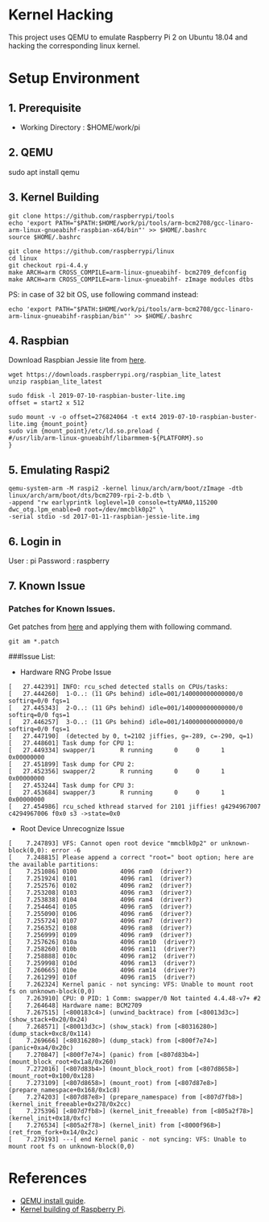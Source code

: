 # Kernel Hacking

This project uses QEMU to emulate Raspberry Pi 2 on Ubuntu 18.04 and hacking the corresponding linux kernel.

# Setup Environment
## 1. Prerequisite
- Working Directory : $HOME/work/pi

## 2. QEMU
sudo apt install qemu

## 3. Kernel Building
```
git clone https://github.com/raspberrypi/tools
echo 'export PATH="$PATH:$HOME/work/pi/tools/arm-bcm2708/gcc-linaro-arm-linux-gnueabihf-raspbian-x64/bin"' >> $HOME/.bashrc
source $HOME/.bashrc

git clone https://github.com/raspberrypi/linux
cd linux
git checkout rpi-4.4.y
make ARCH=arm CROSS_COMPILE=arm-linux-gnueabihf- bcm2709_defconfig
make ARCH=arm CROSS_COMPILE=arm-linux-gnueabihf- zImage modules dtbs
```
PS: in case of 32 bit OS, use following command instead:
```
echo 'export PATH="$PATH:$HOME/work/pi/tools/arm-bcm2708/gcc-linaro-arm-linux-gnueabihf-raspbian/bin"' >> $HOME/.bashrc
```

## 4. Raspbian
Download Raspbian Jessie lite from [here](https://www.raspberrypi.org/downloads/raspbian/).
```
wget https://downloads.raspberrypi.org/raspbian_lite_latest
unzip raspbian_lite_latest

sudo fdisk -l 2019-07-10-raspbian-buster-lite.img
offset = start2 x 512

sudo mount -v -o offset=276824064 -t ext4 2019-07-10-raspbian-buster-lite.img {mount_point}
sudo vim {mount_point}/etc/ld.so.preload {
#/usr/lib/arm-linux-gnueabihf/libarmmem-${PLATFORM}.so
}
```

## 5. Emulating Raspi2
```
qemu-system-arm -M raspi2 -kernel linux/arch/arm/boot/zImage -dtb linux/arch/arm/boot/dts/bcm2709-rpi-2-b.dtb \
-append "rw earlyprintk loglevel=10 console=ttyAMA0,115200 dwc_otg.lpm_enable=0 root=/dev/mmcblk0p2" \
-serial stdio -sd 2017-01-11-raspbian-jessie-lite.img
```

## 6. Login in
User : pi
Password : raspberry

## 7. Known Issue

### Patches for Known Issues.
Get patches from [here](https://github.com/craftsfish/kernelhacking/tree/master/patch) and applying them with following command.
```
git am *.patch
```

###Issue List:

- Hardware RNG Probe Issue
```
[   27.442391] INFO: rcu_sched detected stalls on CPUs/tasks:
[   27.444260] 	1-O..: (11 GPs behind) idle=001/140000000000000/0 softirq=0/0 fqs=1 
[   27.445343] 	2-O..: (11 GPs behind) idle=001/140000000000000/0 softirq=0/0 fqs=1 
[   27.446257] 	3-O..: (11 GPs behind) idle=001/140000000000000/0 softirq=0/0 fqs=1 
[   27.447190] 	(detected by 0, t=2102 jiffies, g=-289, c=-290, q=1)
[   27.448601] Task dump for CPU 1:
[   27.449334] swapper/1       R running      0     0      1 0x00000000
[   27.451899] Task dump for CPU 2:
[   27.452356] swapper/2       R running      0     0      1 0x00000000
[   27.453244] Task dump for CPU 3:
[   27.453684] swapper/3       R running      0     0      1 0x00000000
[   27.454986] rcu_sched kthread starved for 2101 jiffies! g4294967007 c4294967006 f0x0 s3 ->state=0x0
```

- Root Device Unrecognize Issue
```
[    7.247893] VFS: Cannot open root device "mmcblk0p2" or unknown-block(0,0): error -6
[    7.248815] Please append a correct "root=" boot option; here are the available partitions:
[    7.251086] 0100            4096 ram0  (driver?)
[    7.251924] 0101            4096 ram1  (driver?)
[    7.252576] 0102            4096 ram2  (driver?)
[    7.253208] 0103            4096 ram3  (driver?)
[    7.253838] 0104            4096 ram4  (driver?)
[    7.254464] 0105            4096 ram5  (driver?)
[    7.255090] 0106            4096 ram6  (driver?)
[    7.255724] 0107            4096 ram7  (driver?)
[    7.256352] 0108            4096 ram8  (driver?)
[    7.256999] 0109            4096 ram9  (driver?)
[    7.257626] 010a            4096 ram10  (driver?)
[    7.258260] 010b            4096 ram11  (driver?)
[    7.258888] 010c            4096 ram12  (driver?)
[    7.259998] 010d            4096 ram13  (driver?)
[    7.260665] 010e            4096 ram14  (driver?)
[    7.261299] 010f            4096 ram15  (driver?)
[    7.262324] Kernel panic - not syncing: VFS: Unable to mount root fs on unknown-block(0,0)
[    7.263910] CPU: 0 PID: 1 Comm: swapper/0 Not tainted 4.4.48-v7+ #2
[    7.264648] Hardware name: BCM2709
[    7.267515] [<800183c4>] (unwind_backtrace) from [<80013d3c>] (show_stack+0x20/0x24)
[    7.268571] [<80013d3c>] (show_stack) from [<80316280>] (dump_stack+0xc8/0x114)
[    7.269666] [<80316280>] (dump_stack) from [<800f7e74>] (panic+0xa4/0x20c)
[    7.270847] [<800f7e74>] (panic) from [<807d83b4>] (mount_block_root+0x1a8/0x260)
[    7.272016] [<807d83b4>] (mount_block_root) from [<807d8658>] (mount_root+0x100/0x128)
[    7.273109] [<807d8658>] (mount_root) from [<807d87e8>] (prepare_namespace+0x168/0x1c8)
[    7.274203] [<807d87e8>] (prepare_namespace) from [<807d7fb8>] (kernel_init_freeable+0x278/0x2cc)
[    7.275396] [<807d7fb8>] (kernel_init_freeable) from [<805a2f78>] (kernel_init+0x18/0xfc)
[    7.276534] [<805a2f78>] (kernel_init) from [<8000f968>] (ret_from_fork+0x14/0x2c)
[    7.279193] ---[ end Kernel panic - not syncing: VFS: Unable to mount root fs on unknown-block(0,0)
```

# References
- [QEMU install guide](http://www.qemu-project.org/download/#source).
- [Kernel building of Raspberry Pi](https://www.raspberrypi.org/documentation/linux/kernel/building.md).

